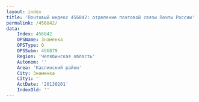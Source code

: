 ```yaml
---
layout: index
title: 'Почтовый индекс 456842: отделение почтовой связи Почты России'
permalink: /456842/
data:
    Index: 456842
    OPSName: Знаменка
    OPSType: О
    OPSSubm: 456879
    Region: 'Челябинская область'
    Autonom: ''
    Area: 'Каслинский район'
    City: Знаменка
    City1: ''
    ActDate: '20130201'
    IndexOld: ''
---
```

